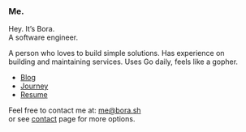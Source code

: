 ### Me.

Hey. It’s Bora.  
A software engineer.  

A person who loves to build simple solutions. Has experience on  
building and maintaining services. Uses Go daily, feels like a gopher.

- [Blog](https://bora.sh/blog)
- [Journey](https://bora.sh/journey)
- [Resume](https://bora.sh/resume.pdf)

Feel free to contact me at: [me@bora.sh](mailto:me@bora.sh)  
or see [contact](https://bora.sh/contact) page for more options.
